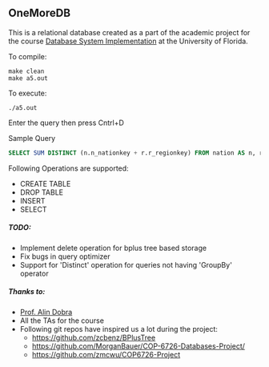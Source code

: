 ## OneMoreDB

This is a relational database created as a part of the academic project for the course [Database System Implementation](https://www.cise.ufl.edu/class/cop6726sp15/index) at the University of Florida.

To compile:
```shell script
make clean
make a5.out
```

To execute:
```shell script
./a5.out
```
Enter the query then press Cntrl+D

Sample Query 
```sql
SELECT SUM DISTINCT (n.n_nationkey + r.r_regionkey) FROM nation AS n, region AS r, customer AS c WHERE (n.n_regionkey = r.r_regionkey) AND (n.n_nationkey = c.c_nationkey) AND (n.n_nationkey > 10) GROUP BY r.r_regionkey
```

Following Operations are supported:
- CREATE TABLE
- DROP TABLE
- INSERT
- SELECT

##### TODO:
* Implement delete operation for bplus tree based storage
* Fix bugs in query optimizer
* Support for 'Distinct' operation for queries not having 'GroupBy' operator 



##### Thanks to:

* [Prof. Alin Dobra](https://www.cise.ufl.edu/~adobra/)
* All the TAs for the course
* Following git repos have inspired us a lot during the project:
    + https://github.com/zcbenz/BPlusTree
    + https://github.com/MorganBauer/COP-6726-Databases-Project/
    + https://github.com/zmcwu/COP6726-Project
     


